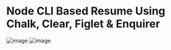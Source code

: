 # Node CLI Based Resume Using Chalk, Clear, Figlet & Enquirer
![image](https://github.com/naz-i-ya/CLI-Resume/assets/76842801/fbac5940-7d76-488b-a78c-04c838c308de)
![image](https://github.com/naz-i-ya/CLI-Resume/assets/76842801/a1949532-854f-47b1-9692-69bcaab8e35d)

